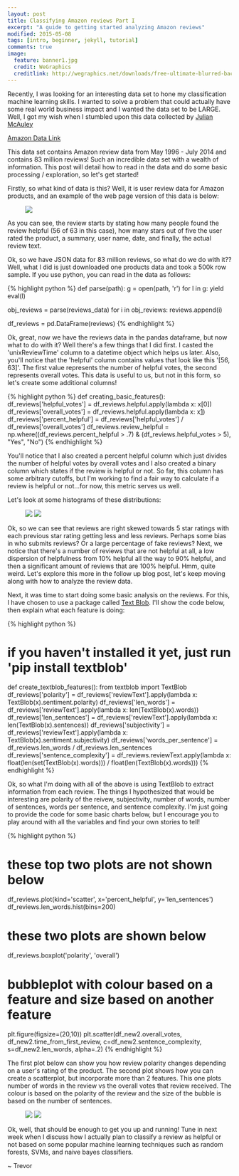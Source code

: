 ```yaml
---
layout: post
title: Classifying Amazon reviews Part I
excerpt: "A guide to getting started analyzing Amazon reviews"
modified: 2015-05-08
tags: [intro, beginner, jekyll, tutorial]
comments: true
image:
  feature: banner1.jpg
  credit: WeGraphics
  creditlink: http://wegraphics.net/downloads/free-ultimate-blurred-background-pack/
---
```

Recently, I was looking for an interesting data set to hone my classification machine learning skills.  I wanted to solve a problem that could actually have some real world business impact and I wanted the data set to be LARGE.  Well, I got my wish when I stumbled upon this data collected by [Julian McAuley][1]

[Amazon Data Link][2]

This data set contains Amazon review data from May 1996 - July 2014 and contains 83 million reviews!  Such an incredible data set with a wealth of information.  This post will detail how to read in the data and do some basic processing / exploration, so let's get started!

Firstly, so what kind of data is this?  Well, it is user review data for Amazon products, and an example of the web page version of this data is below:

<figure>
  <a href="/images/amazon_review_sample.png"><img style="display:block; margin: 0 auto;" src="/images/amazon_review_sample.png"></a>
</figure>

As you can see, the review starts by stating how many people found the review helpful (56 of 63 in this case), how many stars out of five the user rated the product, a summary, user name, date, and finally, the actual review text.

Ok, so we have JSON data for 83 million reviews, so what do we do with it?? Well, what I did is just downloaded one products data and took a 500k row sample.  If you use python, you can read in the data as follows:

{% highlight python %}
def parse(path):
    g = open(path, 'r')
    for l in g:
        yield eval(l)

obj_reviews = parse(reviews_data)
for i in obj_reviews:
    reviews.append(i)

df_reviews = pd.DataFrame(reviews)
{% endhighlight %}

Ok, great, now we have the reviews data in the pandas dataframe, but now what to do with it?  Well there's a few things that I did first.  I casted the 'unixReviewTime' column to a datetime object which helps us later.  Also, you'll notice that the 'helpful' column contains values that look like this '[56, 63]'.  The first value represents the number of helpful votes, the second represents overall votes.  This data is useful to us, but not in this form, so let's create some additional columns!

{% highlight python %}
def creating_basic_features():
    df_reviews['helpful_votes'] = df_reviews.helpful.apply(lambda x: x[0])
    df_reviews['overall_votes'] = df_reviews.helpful.apply(lambda x: x[1])
    df_reviews['percent_helpful'] = df_reviews['helpful_votes'] / df_reviews['overall_votes']
    df_reviews.review_helpful = np.where((df_reviews.percent_helpful > .7) & (df_reviews.helpful_votes > 5), "Yes", "No")
{% endhighlight %}

You'll notice that I also created a percent helpful column which just divides the number of helpful votes by overall votes and I also created a binary column which states if the review is helpful or not.  So far, this column has some arbitrary cutoffs, but I'm working to find a fair way to calculate if a review is helpful or not...for now, this metric serves us well.

Let's look at some histograms of these distributions:


<figure class="half">
    <a href="/images/overall_hist.png"><img src="/images/overall_hist.png"></a>
    <a href="/images/percent_helpful_hist.png"><img src="/images/percent_helpful_hist.png"></a>
</figure>


Ok, so we can see that reviews are right skewed towards 5 star ratings with each previous star rating getting less and less reviews.  Perhaps some bias in who submits reviews? Or a large percentage of fake reviews?  Next, we notice that there's a number of reviews that are not helpful at all, a low dispersion of helpfulness from 10% helpful all the way to 90% helpful, and then a significant amount of reviews that are 100% helpful.  Hmm, quite weird.  Let's explore this more in the follow up blog post, let's keep moving along with how to analyze the review data.

Next, it was time to start doing some basic analysis on the reviews.  For this, I have chosen to use a package called [Text Blob][3].  I'll show the code below, then explain what each feature is doing:

{% highlight python %}
# if you haven't installed it yet, just run 'pip install textblob'

def create_textblob_features():
    from textblob import TextBlob
    df_reviews['polarity'] = df_reviews['reviewText'].apply(lambda x: TextBlob(x).sentiment.polarity)
    df_reviews['len_words'] = df_reviews['reviewText'].apply(lambda x: len(TextBlob(x).words))
    df_reviews['len_sentences'] = df_reviews['reviewText'].apply(lambda x: len(TextBlob(x).sentences))
    df_reviews['subjectivity'] = df_reviews['reviewText'].apply(lambda x: TextBlob(x).sentiment.subjectivity)
    df_reviews['words_per_sentence'] = df_reviews.len_words / df_reviews.len_sentences
    df_reviews['sentence_complexity'] = df_reviews.reviewText.apply(lambda x: float(len(set(TextBlob(x).words))) / float(len(TextBlob(x).words)))
{% endhighlight %}

Ok, so what I'm doing with all of the above is using TextBlob to extract information from each review.  The things I hypothesized that would be interesting are polarity of the reivew, subjectivity, number of words, number of sentences, words per sentence, and sentence complexity.  I'm just going to provide the code for some basic charts below, but I encourage you to play around with all the variables and find your own stories to tell!

{% highlight python %}
# these top two plots are not shown below
df_reviews.plot(kind='scatter', x='percent_helpful', y='len_sentences')
df_reviews.len_words.hist(bins=200)

# these two plots are shown below
df_reviews.boxplot('polarity', 'overall')
# bubbleplot with colour based on a feature and size based on another feature
plt.figure(figsize=(20,10))
plt.scatter(df_new2.overall_votes, df_new2.time_from_first_review, c=df_new2.sentence_complexity, s=df_new2.len_words, alpha=.2)
{% endhighlight %}

The first plot below can show you how review polarity changes depending on a user's rating of the product.  The second plot shows how you can create a scatterplot, but incorporate more than 2 features.  This one plots number of words in the review vs the overall votes that review received.  The colour is based on the polarity of the review and the size of the bubble is based on the number of sentences.

<figure class="half">
    <a href="/images/polarity_boxplot.png"><img src="/images/polarity_boxplot.png"></a>
    <a href="/images/cool_scatter.png"><img src="/images/cool_scatter.png"></a>
</figure>


Ok, well, that should be enough to get you up and running!  Tune in next week when I discuss how I actually plan to classify a review as helpful or not based on some popular machine learning techniques such as random forests, SVMs, and naive bayes classifiers.


~ Trevor

[1]: http://cseweb.ucsd.edu/~jmcauley/
[2]: http://jmcauley.ucsd.edu/data/amazon/
[3]: http://textblob.readthedocs.org/en/dev/
